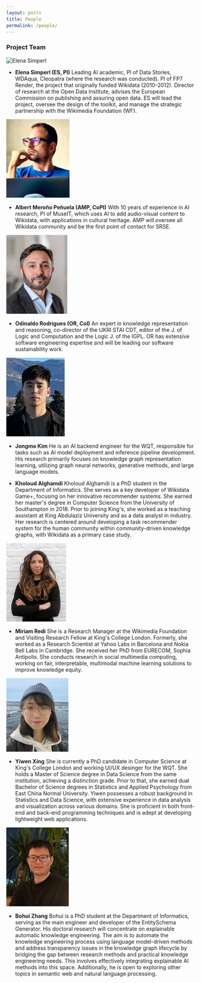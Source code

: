 ```yaml
---
layout: posts
title: People
permalink: /people/
---
```


### Project Team

![Elena Simperl](<img src="https://king-s-knowledge-graph-lab.github.io/WikidataQualityToolkit/assets/images/Elena.png" width="100" height="100" alt="logo-RQV">)
- **Elena Simperl (ES, PI)**
  Leading AI academic, PI of Data Stories, WDAqua, Cleopatra (where the research was conducted). PI of FP7 Render, the project that originally funded Wikidata (2010-2012). Director of research at the Open Data Institute, advises the European Commission on publishing and assuring open data. ES will lead the project, oversee the design of the toolkit, and manage the strategic partnership with the Wikimedia Foundation (WF).

![Albert Meroño Peñuela](/assets/images/Albert.png)
- **Albert Meroño Peñuela (AMP, CoPI)**
  With 10 years of experience in AI research, PI of MuseIT, which uses AI to add audio-visual content to Wikidata, with applications in cultural heritage. AMP will oversee all Wikidata community and be the first point of contact for SRSE.

![Odinaldo Rodrigues](/assets/images/Odinaldo.png)
- **Odinaldo Rodrigues (OR, CoI)**
  An expert in knowledge representation and reasoning, co-director of the UKRI STAI CDT, editor of the J. of Logic and Computation and the Logic J. of the IGPL. OR has extensive software engineering expertise and will be leading our software sustainability work.

![Jongmo Kim](/assets/images/Jongmo.png)
- **Jongmo Kim**
  He is an AI backend engineer for the WQT, responsible for tasks such as AI model deployment and inference pipeline development. His research primarily focuses on knowledge graph representation learning, utilizing graph neural networks, generative methods, and large language models.

- **Kholoud Alghamdi**
  Kholoud Alghamdi is a PhD student in the Department of Informatics. She serves as a key developer of Wikidata Game+, focusing on her innovative recommender systems. She earned her master's degree in Computer Science from the University of Southampton in 2018. Prior to joining King's, she worked as a teaching assistant at King Abdulaziz University and as a data analyst in industry. Her research is centered around developing a task recommender system for the human community within community-driven knowledge graphs, with Wikidata as a primary case study.

![Miriam Redi](/assets/images/Miriam.png)
- **Miriam Redi**
  She is a Research Manager at the Wikimedia Foundation and Visiting Research Fellow at King's College London. Formerly, she worked as a Research Scientist at Yahoo Labs in Barcelona and Nokia Bell Labs in Cambridge. She received her PhD from EURECOM, Sophia Antipolis. She conducts research in social multimedia computing, working on fair, interpretable, multimodal machine learning solutions to improve knowledge equity.
  
![Yiwen Xing](/assets/images/Yiwen.png)
- **Yiwen Xing**
  She is currently a PhD candidate in Computer Science at King's College London and working UI/UX desinger for the WQT. She holds a Master of Science degree in Data Science from the same institution, achieving a distinction grade. Prior to that, she earned dual Bachelor of Science degrees in Statistics and Applied Psychology from East China Normal University. Yiwen possesses a robust background in Statistics and Data Science, with extensive experience in data analysis and visualization across various domains. She is proficient in both front-end and back-end programming techniques and is adept at developing lightweight web applications.

![Bohui Zhang](/assets/images/Bohui.png)
- **Bohui Zhang**
  Bohui is a PhD student at the Department of Informatics, serving as the main engineer and developer of the EntitySchema Generator. His doctoral research will concentrate on explainable automatic knowledge engineering. The aim is to automate the knowledge engineering process using language model-driven methods and address transparency issues in the knowledge graph lifecycle by bridging the gap between research methods and practical knowledge engineering needs. This involves effectively integrating explainable AI methods into this space. Additionally, he is open to exploring other topics in semantic web and natural language processing.
